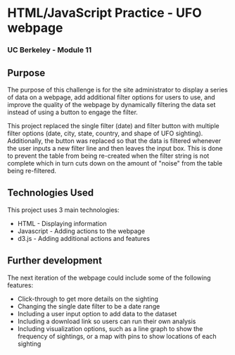 # HTML/JavaScript Practice - UFO webpage
### UC Berkeley - Module 11

## Purpose
The purpose of this challenge is for the site administrator to display a series of data on a webpage, add additional filter options for users to use, and improve the quality of the webpage by dynamically filtering the data set instead of using a button to engage the filter.

This project replaced the single filter (date) and filter button with multiple filter options (date, city, state, country, and shape of UFO sighting). Additionally, the button was replaced so that the data is filtered whenever the user inputs a new filter line and then leaves the input box. This is done to prevent the table from being re-created when the filter string is not complete which in turn cuts down on the amount of "noise" from the table being re-filtered.

## Technologies Used
This project uses 3 main technologies:
* HTML        - Displaying information
* Javascript  - Adding actions to the webpage
* d3.js       - Adding additional actions and features


## Further development
The next iteration of the webpage could include some of the following features:
* Click-through to get more details on the sighting
* Changing the single date filter to be a date range
* Including a user input option to add data to the dataset
* Including a download link so users can run their own analysis
* Including visualization options, such as a line graph to show the frequency of sightings, or a map with pins to show locations of each sighting
